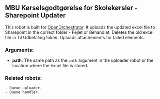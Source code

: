 ## MBU Kørselsgodtgørelse for Skolekørsler - Sharepoint Updater

This robot is built for [OpenOrchestrator](https://github.com/itk-dev-rpa/OpenOrchestrator).
It uploads the updated excel file to Sharepoint in the correct folder - Fejlet or Behandlet.
Deletes the old excel file in Til Udbetaling folder. 
Uploads attachements for failed elements.

### Arguments:

- **path**: The same path as the `path` argument in the uploader robot or the location where the Excel file is stored.

### Related robots:
    - Queue uploader.
    - Queue handler.